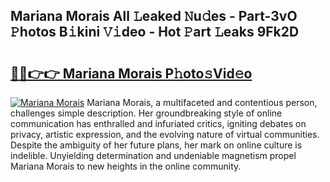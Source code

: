 ## Mariana Morais All 𝙻eaked 𝙽u𝚍es - Part-3vO 𝙿hotos B𝚒kini 𝚅𝚒deo - Hot 𝙿art 𝙻eaks 9Fk2D

# <h2><a href="http://ld51fw.urlbe.top/?page=Mariana+Morais">🔗🔗👉👉 Mariana Morais P𝚑oto𝚜Vid𝚎o</a></h2>

[![Mariana Morais](https://i.imgur.com/eBuTRDB.gif)](http://ld51fw.urlbe.top/?page=Mariana+Morais)
Mariana Morais, a multifaceted and contentious person, challenges simple description. Her groundbreaking style of online communication has enthralled and infuriated critics, igniting debates on privacy, artistic expression, and the evolving nature of virtual communities. Despite the ambiguity of her future plans, her mark on online culture is indelible. Unyielding determination and undeniable magnetism propel Mariana Morais to new heights in the online community.
